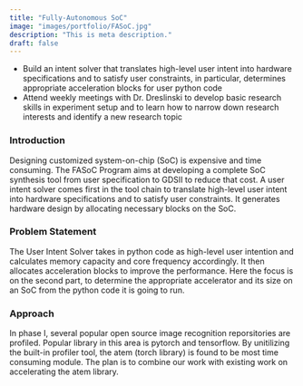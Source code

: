```yaml
---
title: "Fully-Autonomous SoC"
image: "images/portfolio/FASoC.jpg"
description: "This is meta description."
draft: false
---
```



- Build an intent solver that translates high-level user intent into hardware specifications and to satisfy user constraints, in particular, determines appropriate acceleration blocks for user python code
- Attend weekly meetings with Dr. Dreslinski to develop basic research skills in experiment setup and to learn how to narrow down research interests and identify a new research topic

### Introduction
Designing customized system-on-chip (SoC) is expensive and time consuming. The FASoC Program aims at developing a complete SoC synthesis tool from user specification to GDSII to reduce that cost. A user intent solver comes first in the tool chain to translate high-level user intent into hardware specifications and to satisfy user constraints. It generates hardware design by allocating necessary blocks on the SoC. 


### Problem Statement

The User Intent Solver takes in python code as high-level user intention and calculates memory capacity and core frequency accordingly. It then allocates acceleration blocks to improve the performance. Here the focus is on the second part, to determine the appropriate accelerator and its size on an SoC from the python code it is going to run. 


### Approach

In phase I, several popular open source image recognition reporsitories are profiled. Popular library in this area is pytorch and tensorflow. By unitilizing the built-in profiler tool, the atem (torch library) is found to be most time consuming module. The plan is to combine our work with existing work on accelerating the atem library. 

